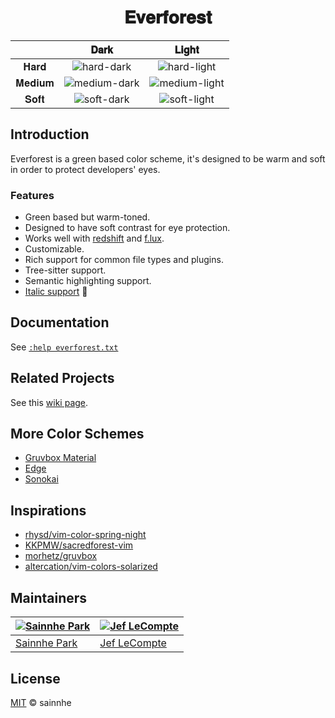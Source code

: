 <h1 align="center">
𝐄𝐯𝐞𝐫𝐟𝐨𝐫𝐞𝐬𝐭
</h1>

|        |                                      𝐃𝐚𝐫𝐤                                      |                                      𝐋𝐢𝐠𝐡𝐭                                       |
| :----: | :----------------------------------------------------------------------------: | :------------------------------------------------------------------------------: |
|  𝐇𝐚𝐫𝐝  |   ![hard-dark](https://gitlab.com/sainnhe/img/-/raw/master/fn-dark-hard.png)   |   ![hard-light](https://gitlab.com/sainnhe/img/-/raw/master/fn-light-hard.png)   |
| 𝐌𝐞𝐝𝐢𝐮𝐦 | ![medium-dark](https://gitlab.com/sainnhe/img/-/raw/master/fn-dark-medium.png) | ![medium-light](https://gitlab.com/sainnhe/img/-/raw/master/fn-light-medium.png) |
|  𝐒𝐨𝐟𝐭  |   ![soft-dark](https://gitlab.com/sainnhe/img/-/raw/master/fn-dark-soft.png)   |   ![soft-light](https://gitlab.com/sainnhe/img/-/raw/master/fn-light-soft.png)   |

## Introduction

Everforest is a green based color scheme, it's designed to be warm and soft in order to protect developers' eyes.

### Features

- Green based but warm-toned.
- Designed to have soft contrast for eye protection.
- Works well with [redshift](https://github.com/jonls/redshift) and [f.lux](https://justgetflux.com).
- Customizable.
- Rich support for common file types and plugins.
- Tree-sitter support.
- Semantic highlighting support.
- [Italic support](https://github.com/sainnhe/icursive-nerd-font) 🎉

## Documentation

See [`:help everforest.txt`](https://github.com/sainnhe/everforest/blob/master/doc/everforest.txt)

## Related Projects

See this [wiki page](https://github.com/sainnhe/everforest/wiki).

## More Color Schemes

- [Gruvbox Material](https://github.com/sainnhe/gruvbox-material)
- [Edge](https://github.com/sainnhe/edge)
- [Sonokai](https://github.com/sainnhe/sonokai)

## Inspirations

- [rhysd/vim-color-spring-night](https://github.com/rhysd/vim-color-spring-night)
- [KKPMW/sacredforest-vim](https://github.com/KKPMW/sacredforest-vim)
- [morhetz/gruvbox](https://github.com/morhetz/gruvbox)
- [altercation/vim-colors-solarized](https://github.com/altercation/vim-colors-solarized)

## Maintainers

| [![Sainnhe Park](https://avatars1.githubusercontent.com/u/37491630?s=70&u=14e72916dcf467f393c532536387ec72a23747ec&v=4)](https://github.com/sainnhe) | [![Jef LeCompte](https://avatars0.githubusercontent.com/u/12074633?s=70&u=425e7f9db7a80a6615fd0d89bd58afdf7bddfda1&v=4)](https://github.com/jef) |
| ---------------------------------------------------------------------------------------------------------------------------------------------------- | ------------------------------------------------------------------------------------------------------------------------------------------------ |
| [Sainnhe Park](https://github.com/sainnhe)                                                                                                           | [Jef LeCompte](https://github.com/jef)                                                                                                           |

## License

[MIT](./LICENSE) © sainnhe
